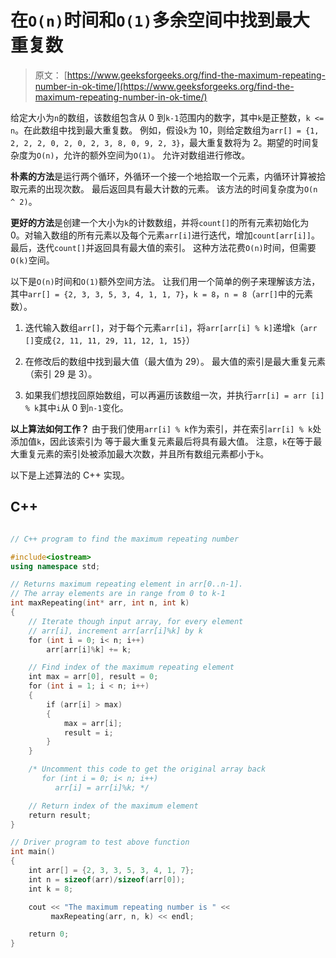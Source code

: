 # 在`O(n)`时间和`O(1)`多余空间中找到最大重复数

> 原文： [https://www.geeksforgeeks.org/find-the-maximum-repeating-number-in-ok-time/](https://www.geeksforgeeks.org/find-the-maximum-repeating-number-in-ok-time/)

给定大小为`n`的数组，该数组包含从 0 到`k-1`范围内的数字，其中`k`是正整数，`k <= n`。在此数组中找到最大重复数。 例如，假设`k`为 10，则给定数组为`arr[] = {1, 2, 2, 2, 0, 2, 0, 2, 3, 8, 0, 9, 2, 3}`，最大重复数将为 2。期望的时间复杂度为`O(n)`，允许的额外空间为`O(1)`。 允许对数组进行修改。



**朴素的方法**是运行两个循环，外循环一个接一个地拾取一个元素，内循环计算被拾取元素的出现次数。 最后返回具有最大计数的元素。 该方法的时间复杂度为`O(n ^ 2)`。

**更好的方法**是创建一个大小为`k`的计数数组，并将`count[]`的所有元素初始化为 0。对输入数组的所有元素以及每个元素`arr[i]`进行迭代，增加`count[arr[i]]`。 最后，迭代`count[]`并返回具有最大值的索引。 这种方法花费`O(n)`时间，但需要`O(k)`空间。

以下是`O(n)`时间和`O(1)`额外空间方法。 让我们用一个简单的例子来理解该方法，其中`arr[] = {2, 3, 3, 5, 3, 4, 1, 1, 7}`，`k = 8`，`n = 8`（`arr[]`中的元素数）。

1.  迭代输入数组`arr[]`，对于每个元素`arr[i]`，将`arr[arr[i] % k]`递增`k`（`arr []`变成`{2, 11, 11, 29, 11, 12, 1, 15}`）

2.  在修改后的数组中找到最大值（最大值为 29）。 最大值的索引是最大重复元素（索引 29 是 3）。

3.  如果我们想找回原始数组，可以再遍历该数组一次，并执行`arr[i] = arr [i] % k`其中`i`从 0 到`n-1`变化。

**以上算法如何工作？** 由于我们使用`arr[i] % k`作为索引，并在索引`arr[i] % k`处添加值`k`，因此该索引为 等于最大重复元素最后将具有最大值。 注意，`k`在等于最大重复元素的索引处被添加最大次数，并且所有数组元素都小于`k`。

以下是上述算法的 C++ 实现。

## C++ 

```cpp

// C++ program to find the maximum repeating number 

#include<iostream> 
using namespace std; 

// Returns maximum repeating element in arr[0..n-1]. 
// The array elements are in range from 0 to k-1 
int maxRepeating(int* arr, int n, int k) 
{ 
    // Iterate though input array, for every element 
    // arr[i], increment arr[arr[i]%k] by k 
    for (int i = 0; i< n; i++) 
        arr[arr[i]%k] += k; 

    // Find index of the maximum repeating element 
    int max = arr[0], result = 0; 
    for (int i = 1; i < n; i++) 
    { 
        if (arr[i] > max) 
        { 
            max = arr[i]; 
            result = i; 
        } 
    } 

    /* Uncomment this code to get the original array back 
       for (int i = 0; i< n; i++) 
          arr[i] = arr[i]%k; */

    // Return index of the maximum element 
    return result; 
} 

// Driver program to test above function 
int main() 
{ 
    int arr[] = {2, 3, 3, 5, 3, 4, 1, 7}; 
    int n = sizeof(arr)/sizeof(arr[0]); 
    int k = 8; 

    cout << "The maximum repeating number is " << 
         maxRepeating(arr, n, k) << endl; 

    return 0; 
} 

```